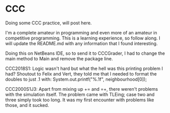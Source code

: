 # CCC
Doing some CCC practice, will post here.

I'm a complete amateur in programming and even more of an amateur in competitive programming. This is a learning experience, so follow along. I will update the README.md with any information that I found interesting.

Doing this on NetBeans IDE, so to send it to CCCGrader, I had to change the main method to Main and remove the package line.


CCC2018S1: Logic wasn't hard but what the hell was this printing problem I had? Shoutout to Felix and Vert, they told me that I needed to format the doubles to just .1 with:
System.out.printf("%.1f", neighbourhood[0]);

CCC2000S1J3: Apart from mixing up += and =+, there weren't problems with the simulation itself. The problem came with TLEing; case two and three simply took too long. It was my first encounter with problems like those, and it sucked.
